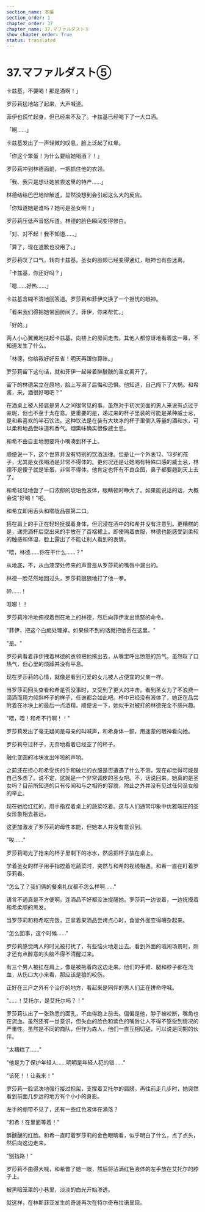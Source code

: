 ```yaml
---
section_name: 本編
section_order: 1
chapter_order: 37
chapter_name: 37.マファルダスト⑤
show_chapter_order: True
status: translated
---
```


# 37.マファルダスト⑤
卡兹基，不要喝！那是酒啊！」

罗莎莉猛地站了起来，大声喊道。

菲伊也慌忙起身，但已经来不及了。卡兹基已经喝下了一大口酒。

「啊……」

卡兹基发出了一声轻微的叹息，脸上泛起了红晕。

「你这个笨蛋！为什么要给她喝酒？！」

罗莎莉冲到林德面前，一把抓住他的衣领。

「我、我只是想让她尝尝这里的特产……」

林德结结巴巴地辩解道，显然没想到会引起这么大的反应。

「你知道她是谁吗？她可是圣女啊！」

罗莎莉压低声音怒斥道。林德的脸色瞬间变得惨白。

「对、对不起！我不知道……」

「算了，现在道歉也没用了。」

罗莎莉叹了口气，转向卡兹基。圣女的脸颊已经变得通红，眼神也有些迷离。

「卡兹基，你还好吗？」

「嗯……好热……」

卡兹基含糊不清地回答道。罗莎莉和菲伊交换了一个担忧的眼神。

「看来我们得把她带回房间了。菲伊，你来帮忙。」

「好的。」

两人小心翼翼地扶起卡兹基，向楼上的房间走去。其他人都惊讶地看着这一幕，不知道发生了什么。

「林德，你给我好好反省！明天再跟你算账。」

罗莎莉留下这句话，就和菲伊一起带着醉醺醺的圣女离开了。

留下的林德呆立在原地，脸上写满了后悔和恐惧。他知道，自己闯下了大祸。和希酱，来，酒很好喝吧？"

在酒桌上被人搭肩是男人之间很常见的事。虽然对于初次见面的男人来说有点过于亲昵，但也不至于太在意。更重要的是，递过来的杯子里装的可能是某种威士忌，是和希喜欢的半石饮法。这种饮法是在装有大块冰的杯子里倒入等量的酒和水，可以柔和地品尝味道和香气。烟熏味确实很像威士忌。

和希不由自主地想要将小嘴凑到杯子上。

顺便说一下，这个世界并没有特别的饮酒法律。但是让一个外表12、13岁的孩子，尤其是女孩喝酒是非常不得体的。更何况还是让她喝有特殊口感的威士忌，林德不是傻子就是笨蛋，非常不得体。他肯定也怀有不良企图，鼻子都要翘到天上去了。

和希轻轻地尝了一口浓郁的琥珀色液体，眼睛顿时睁大了。如果能说话的话，大概会说"好喝！"吧。

和希立即用舌头和喉咙品尝第二口。

搭在肩上的手正在轻轻抚摸着身体，但沉浸在酒中的和希并没有注意到。更糟糕的是，递完酒杯后空出来的手放在了百褶裙上。即使隔着衣服，林德也能感受到柔软的触感和体温，脸上露出了不能让别人看到的表情。

"喂，林德……你在干什么……？"

从地底，不，从血液深处传来的声音是从罗莎莉的嘴唇中漏出的。

林德一脸茫然地回过头，罗莎莉狠狠地打了他一拳。

砰……！

哐啷！！

罗莎莉冷冷地俯视着倒在地上的林德，然后向菲伊发出愤怒的命令。

"菲伊，把这个白痴处理掉。如果做不到的话就把他丢在这里。"

"是。"

罗莎莉看着菲伊拽着林德的衣领把他拖出去，从嘴里呼出愤怒的热气。虽然叹了口热气，但心里的烦躁并没有平息。

现在罗莎莉的心情，就像是看到可爱的女儿被人占便宜的父亲一样。

当罗莎莉回头查看和希是否没事时，又受到了更大的冲击。看到圣女为了不浪费一滴酒而用力倾斜杯子的样子，任谁都会如此吧。杯中已经没有液体了，她正在品尝附着在冰块上的最后一点酒精。顺便说一下，她似乎对被打的林德完全不感兴趣。

"喂，喂！和希不行啊！！"

罗莎莉发出了毫无疑问是母亲的叫喊声，和希身体一颤，用迷蒙的眼神看向她。

罗莎莉夺过杯子，无奈地看着已经空了的杯子。

融化变圆的冰块发出咔啦的声响。

之前还在担心和希受伤的手和破烂的衣服是否遭遇了什么不测，现在却觉得可能是自己多虑了。说不定，这就是一个非常调皮的圣女吧。不，话说回来，她真的是圣女吗？目前所知道的只有传闻和与之相符的容貌，除此之外并没有见过任何圣女般的举止。

现在她脸红红的，用手指捏着桌上的蔬菜吃着。这与人们通常印象中优雅端庄的圣女形象相去甚远。

这更加激发了罗莎莉的母性本能，但她本人并没有意识到。

"唉……"

罗莎莉喝光了抢来的杯子里剩下的冰水，然后把杯子放在桌上。

学着圣女的样子用手指捏着吃蔬菜时，突然与和希的视线相遇。和希一直在盯着罗莎莉看。

"怎么了？我们俩的餐桌礼仪都不怎么样啊……"

语言不通真是不方便啊。连酒品不好都没法提醒她。罗莎莉一边说着，一边抚摸着和希柔顺的黑发。

当罗莎莉和和希吃完饭，正拿着果酒品尝烤点心时，食堂外面变得嘈杂起来。

"怎么回事，这个时候……"

罗莎莉感觉两人的时光被打扰了，有些恼火地走出去。看到外面的喧闹场景时，刚才还有点醉意的头脑不得不清醒过来。

有三个男人被扛在肩上，像是被拖着向这边走来。他们的手臂、腿和脖子都在流血，从伤口大小来看，那应该是狼的咬伤。

正好在三户之外有个治疗的地方，看起来是同伴的男人们正在拼命呼喊。

"……！艾托尔，是艾托尔吗？！"

罗莎莉认出了一张熟悉的面孔，不由得跑上前去。偏偏是他，脖子被咬断，嘴角也在流血。虽然还有一丝意识，但失血的脸色和紫色的嘴唇让人不得不感受到情况的严重性。虽然是不同的商队，但作为森人，他们一直互相切磋，可以说是同期的伙伴。

"太糟糕了……"

"他是为了保护年轻人……明明是年轻人犯的错……"

"该死！！让我来！"

罗莎莉一脸坚决地强行接过担架，支撑着艾托尔的肩膀。再往前走几步时，她突然看到前面几步远的地方有个小小的身影。

左手的绷带不见了，还有一些红色液体在滴落？

"和希！在里面等着！"

醉醺醺的红脸。和希一直盯着罗莎莉的金色眼睛看，似乎明白了什么，点了点头，然后向这边走来。

"别挡路！"

罗莎莉不由得大喊，和希瞥了她一眼，然后将沾满红色液体的左手放在艾托尔的脖子上。

被黑暗笼罩的小巷里，淡淡的白光开始渗透。

就这样，在林斯菲亚发生的奇迹再次在特尔奇布拉诺显现。
